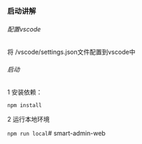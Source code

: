 ### 启动讲解

###### 配置vscode
将 /vscode/settings.json文件配置到vscode中

###### 启动
1 安装依赖：

`npm install`

2 运行本地环境

`npm run local`# smart-admin-web
